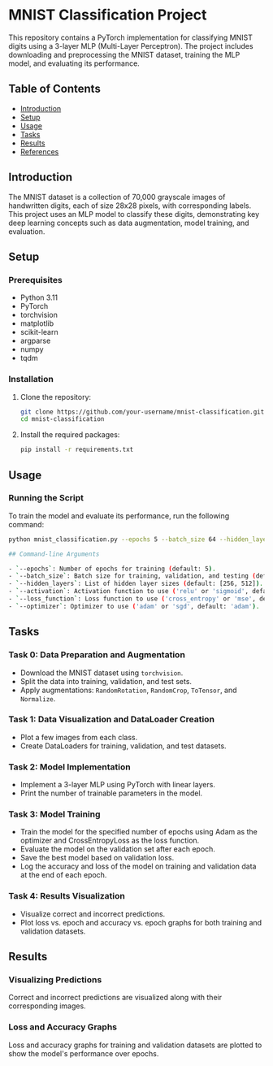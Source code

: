 # MNIST Classification Project

This repository contains a PyTorch implementation for classifying MNIST digits using a 3-layer MLP (Multi-Layer Perceptron). The project includes downloading and preprocessing the MNIST dataset, training the MLP model, and evaluating its performance.

## Table of Contents
- [Introduction](#introduction)
- [Setup](#setup)
- [Usage](#usage)
- [Tasks](#tasks)
- [Results](#results)
- [References](#references)

## Introduction

The MNIST dataset is a collection of 70,000 grayscale images of handwritten digits, each of size 28x28 pixels, with corresponding labels. This project uses an MLP model to classify these digits, demonstrating key deep learning concepts such as data augmentation, model training, and evaluation.

## Setup

### Prerequisites

- Python 3.11
- PyTorch
- torchvision
- matplotlib
- scikit-learn
- argparse
- numpy
- tqdm

### Installation

1. Clone the repository:
    ```bash
    git clone https://github.com/your-username/mnist-classification.git
    cd mnist-classification
    ```

2. Install the required packages:
    ```bash
    pip install -r requirements.txt
    ```

## Usage

### Running the Script

To train the model and evaluate its performance, run the following command:

```bash
python mnist_classification.py --epochs 5 --batch_size 64 --hidden_layers 256 512 --activation relu --loss_function cross_entropy --optimizer adam

## Command-line Arguments

- `--epochs`: Number of epochs for training (default: 5).
- `--batch_size`: Batch size for training, validation, and testing (default: 64).
- `--hidden_layers`: List of hidden layer sizes (default: [256, 512]).
- `--activation`: Activation function to use ('relu' or 'sigmoid', default: 'relu').
- `--loss_function`: Loss function to use ('cross_entropy' or 'mse', default: 'cross_entropy').
- `--optimizer`: Optimizer to use ('adam' or 'sgd', default: 'adam').
```
## Tasks

### Task 0: Data Preparation and Augmentation

- Download the MNIST dataset using `torchvision`.
- Split the data into training, validation, and test sets.
- Apply augmentations: `RandomRotation`, `RandomCrop`, `ToTensor`, and `Normalize`.

### Task 1: Data Visualization and DataLoader Creation

- Plot a few images from each class.
- Create DataLoaders for training, validation, and test datasets.

### Task 2: Model Implementation

- Implement a 3-layer MLP using PyTorch with linear layers.
- Print the number of trainable parameters in the model.

### Task 3: Model Training

- Train the model for the specified number of epochs using Adam as the optimizer and CrossEntropyLoss as the loss function.
- Evaluate the model on the validation set after each epoch.
- Save the best model based on validation loss.
- Log the accuracy and loss of the model on training and validation data at the end of each epoch.

### Task 4: Results Visualization

- Visualize correct and incorrect predictions.
- Plot loss vs. epoch and accuracy vs. epoch graphs for both training and validation datasets.

## Results

### Visualizing Predictions

Correct and incorrect predictions are visualized along with their corresponding images.

### Loss and Accuracy Graphs

Loss and accuracy graphs for training and validation datasets are plotted to show the model's performance over epochs.
```
